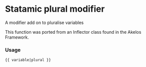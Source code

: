 Statamic plural modifier
========================

A modifier add on to pluralise variables

This function was ported from an Inflector class found in the Akelos Framework.

### Usage
	{{ variable|plural }}


